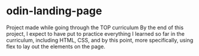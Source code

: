 # odin-landing-page
Project made while going through the TOP curriculum
By the end of this project, I expect to have put to practice everything
I learned so far in the curriculum, including HTML, CSS, and by this point,
more specifically, using flex to lay out the elements on the page.
